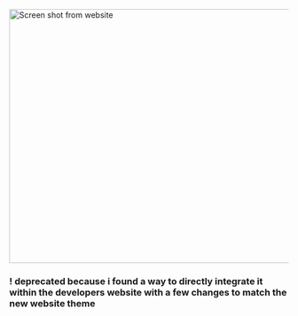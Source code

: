 <img width="937" height="459" alt="Screen shot from website" src="https://github.com/user-attachments/assets/822d6abe-2db0-4b4d-86ec-c48a70a2c0d1" />

<h3> ! deprecated because i found a way to directly integrate it within the developers website with a few changes to match the new website theme </h3>
